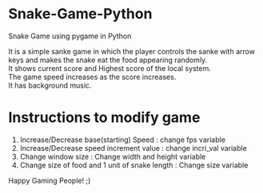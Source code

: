 # Snake-Game-Python
Snake Game using pygame in Python 

It is a simple sanke game in which the player controls the sanke with arrow keys and makes the snake eat the food appearing randomly.<br>
It shows current score and Highest score of the local system.<br>
The game speed increases as the score increases.<br>
It has background music.

# Instructions to modify game
  1) Increase/Decrease  base(starting) Speed : change fps variable
  2) Increase/Decrease speed increment value : change incri_val variable
  3) Change window size : Change width and height variable
  4) Change size of food and 1 unit of snake length : Change size variable
  
 Happy Gaming People! ;) 
